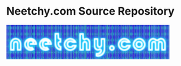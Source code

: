 <p align="center">
    <h1>Neetchy.com Source Repository</h1>
    <a href="https://neetchy.com" target="_blank" rel="noopener noreferrer"><img src="https://raw.githubusercontent.com/minelminel/neetchy.com/master/html/static/img/brand.png"></a>
</p>
